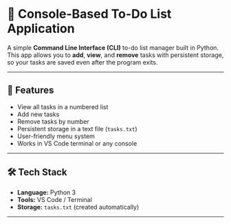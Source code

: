 # 📝 Console-Based To-Do List Application

A simple **Command Line Interface (CLI)** to-do list manager built in Python.  
This app allows you to **add**, **view**, and **remove** tasks with persistent storage, so your tasks are saved even after the program exits.

---

## 📌 Features
- View all tasks in a numbered list
- Add new tasks
- Remove tasks by number
- Persistent storage in a text file (`tasks.txt`)
- User-friendly menu system
- Works in VS Code terminal or any console

---

## 🛠️ Tech Stack
- **Language:** Python 3
- **Tools:** VS Code / Terminal
- **Storage:** `tasks.txt` (created automatically)

---


